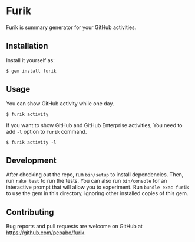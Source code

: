 # Furik

Furik is summary generator for your GitHub activities.

## Installation

Install it yourself as:

    $ gem install furik

## Usage

You can show GitHub activity while one day.

    $ furik activity

If you want to show GitHub and GitHub Enterprise activities, You need to add `-l` option to `furik` command.

    $ furik activity -l

## Development

After checking out the repo, run `bin/setup` to install dependencies. Then, run `rake test` to run the tests. You can also run `bin/console` for an interactive prompt that will allow you to experiment. Run `bundle exec furik` to use the gem in this directory, ignoring other installed copies of this gem.

## Contributing

Bug reports and pull requests are welcome on GitHub at https://github.com/pepabo/furik.
